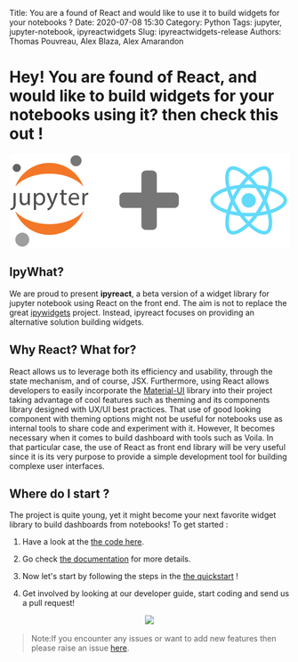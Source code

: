 Title:  You are a found of React and would like to use it to build widgets for your notebooks ? 
Date: 2020-07-08 15:30
Category: Python
Tags: jupyter, jupyter-notebook, ipyreactwidgets
Slug: ipyreactwidgets-release
Authors: Thomas Pouvreau, Alex Blaza, Alex Amarandon

# Hey! You are found of React, and would like to build widgets for your notebooks using it? then check this out !

![image](/images/ipyreact.png)

## IpyWhat? 

We are proud to present __ipyreact__, a beta version of a widget library for jupyter notebook using React on the front end. The aim is not to replace the great [ipywidgets](https://github.com/jupyter-widgets/ipywidgets) project. Instead, ipyreact focuses on providing an alternative solution building widgets. 

## Why React? What for?  

React allows us to leverage both its efficiency and usability, through the state mechanism, and of course, JSX. Furthermore, using React allows developers to easily incorporate the [Material-UI](https://material-ui.com/) library into their project taking advantage of cool features such as theming and its components library designed with UX/UI best practices. That use of good looking component with theming options might not be useful for notebooks use as internal tools to share code and experiment with it. However, It becomes necessary when it comes to build dashboard with tools such as Voila. In that particular case, the use of React as front end library will be very useful since it is its very purpose to provide a simple development tool for building complexe user interfaces. 


## Where do I start ? 

The project is quite young, yet it might become your next favorite widget library to build dashboards from notebooks!
To get started :

1. Have a look at the [the code here](https://gitlab.com/weatherforce-platform/ipyreactwidgets).

2. Go check [the documentation](https://weatherforce-platform.gitlab.io/ipyreact/) for more details.

3. Now let's start by following the steps in the [the quickstart](https://weatherforce-platform.gitlab.io/ipyreact/quickstart.html) !

4. Get involved by looking at our developer guide, start coding and send us a pull request!

<p align="center">
	<img src="https://media.giphy.com/media/vyEMmgHf9dQ4M/giphy.gif"/>
</p>

>Note:If you encounter any issues or want to add new features then please raise an issue [here](https://gitlab.com/weatherforce-platform/ipyreact/-/issues).
